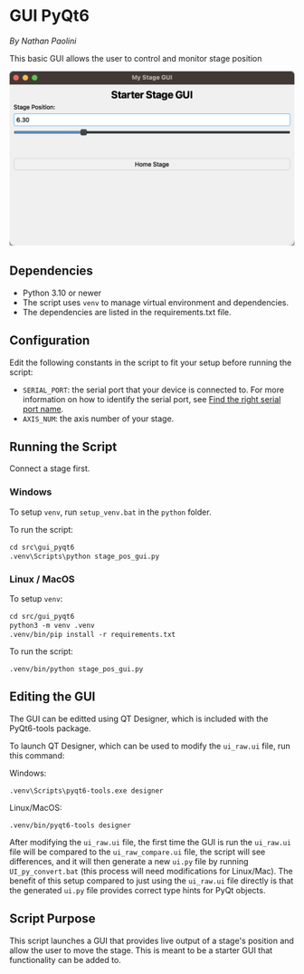 # GUI PyQt6

*By Nathan Paolini*

This basic GUI allows the user to control and monitor stage position

![screenshot.png](img/screenshot.png)

## Dependencies

- Python 3.10 or newer
- The script uses `venv` to manage virtual environment and dependencies.
- The dependencies are listed in the requirements.txt file.

## Configuration

Edit the following constants in the script to fit your setup before running the script:

- `SERIAL_PORT`: the serial port that your device is connected to.
For more information on how to identify the serial port,
see [Find the right serial port name](https://software.zaber.com/motion-library/docs/guides/find_right_port).
- `AXIS_NUM`: the axis number of your stage.

## Running the Script

Connect a stage first.

### Windows

To setup `venv`, run `setup_venv.bat` in the `python` folder.

To run the script:

    cd src\gui_pyqt6
    .venv\Scripts\python stage_pos_gui.py

### Linux / MacOS

To setup `venv`:

    cd src/gui_pyqt6
    python3 -m venv .venv
    .venv/bin/pip install -r requirements.txt

To run the script:

    .venv/bin/python stage_pos_gui.py

## Editing the GUI

The GUI can be editted using QT Designer, which is included with the PyQt6-tools package.

To launch QT Designer, which can be used to modify the `ui_raw.ui` file, run this command:

Windows:

    .venv\Scripts\pyqt6-tools.exe designer

Linux/MacOS:

    .venv/bin/pyqt6-tools designer

After modifying the `ui_raw.ui` file, the first time the GUI is run the `ui_raw.ui` file will
be compared to the `ui_raw_compare.ui` file, the script will see differences, and it will then
generate a new `ui.py` file by running `UI_py_convert.bat` (this process will need modifications for Linux/Mac).
The benefit of this setup compared to just using the `ui_raw.ui` file directly is that the generated `ui.py` file
provides correct type hints for PyQt objects.

## Script Purpose

This script launches a GUI that provides live output of a stage's position and allow the user to move the stage.
This is meant to be a starter GUI that functionality can be added to.
